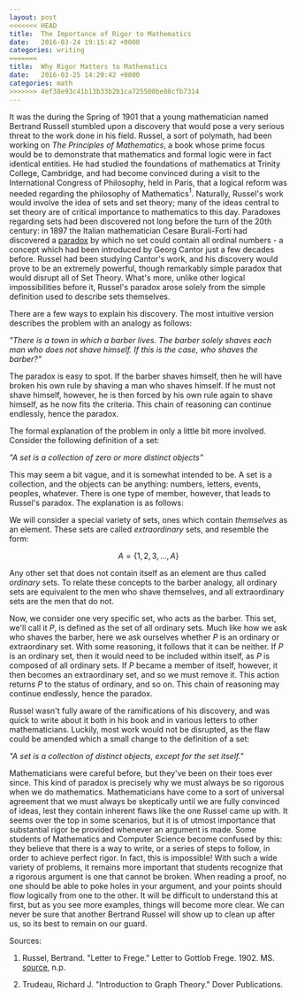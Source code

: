 ```yaml
---
layout: post
<<<<<<< HEAD
title:  The Importance of Rigor to Mathematics
date:   2016-03-24 19:15:42 +0000
categories: writing
=======
title:  Why Rigor Matters to Mathematics
date:   2016-03-25 14:20:42 +0000
categories: math
>>>>>>> 4ef38e93c41b13b33b2b1ca725500be08cfb7314
---
```


<script type="text/x-mathjax-config">
  MathJax.Hub.Config({tex2jax: {inlineMath: [['$','$'], ['\\(','\\)']]}});
</script>

 <script type="text/javascript" async src="https://cdn.mathjax.org/mathjax/latest/MathJax.js?config=TeX-AMS_CHTML">
 </script>

It was the during the Spring of 1901 that a young mathematician named Bertrand Russell stumbled upon a discovery that would pose a very serious threat to the work done in his field. Russel, a sort of polymath, had been working on *The Principles of Mathematics*, a book whose prime focus would be to demonstrate that mathematics and formal logic were in fact identical entities. He had studied the foundations of mathematics at Trinity College, Cambridge, and had become convinced during a visit to the International Congress of Philosophy, held in Paris, that a logical reform was needed regarding the philosophy of Mathematics$^1$. Naturally, Russel's work would involve the idea of sets and set theory; many of the ideas central to set theory are of critical importance to mathematics to this day. Paradoxes regarding sets had been discovered not long before the turn of the 20th century: in 1897 the Italian mathematician Cesare Burali-Forti had discovered a [paradox](http://mathworld.wolfram.com/Burali-FortiParadox.html) by which no set could contain all ordinal numbers - a concept which had been introduced by Georg Cantor just a few decades before. Russel had been studying Cantor's work, and his discovery would prove to be an extremely powerful, though remarkably simple paradox that would disrupt all of Set Theory. What's more, unlike other logical impossibilities before it, Russel's paradox arose solely from the simple definition used to describe sets themselves.

There are a few ways to explain his discovery. The most intuitive version describes the problem with an analogy as follows:

*"There is a town in which a barber lives. The barber solely shaves each man who does not shave himself. If this is the case, who shaves the barber?"*

The paradox is easy to spot. If the barber shaves himself, then he will have broken his own rule by shaving a man who shaves himself. If he must not shave himself, however, he is then forced by his own rule again to shave himself, as he now fits the criteria. This chain of reasoning can continue endlessly, hence the paradox.

The formal explanation of the problem in only a little bit more involved. Consider the following definition of a set:

*"A set is a collection of zero or more distinct objects"*

This may seem a bit vague, and it is somewhat intended to be. A set is a collection, and the objects can be anything: numbers, letters, events, peoples, whatever. There is one type of member, however, that leads to Russel's paradox. The explanation is as follows:

We will consider a special variety of sets, ones which contain *themselves* as an element. These sets are called *extraordinary* sets, and resemble the form:

$$A = \{1, 2, 3, ..., A\}$$

Any other set that does not contain itself as an element are thus called *ordinary* sets. To relate these concepts to the barber analogy, all ordinary sets are equivalent to the men who shave themselves, and all extraordinary sets are the men that do not.

Now, we consider one very specific set, who acts as the barber. This set, we'll call it $P$, is defined as the set of all ordinary sets. Much like how we ask who shaves the barber, here we ask ourselves whether $P$ is an ordinary or extraordinary set. With some reasoning, it follows that it can be neither. If $P$ is an ordinary set, then it would need to be included within itself, as $P$ is composed of all ordinary sets. If $P$ became a member of itself, however, it then becomes an extraordinary set, and so we must remove it. This action returns $P$ to the status of ordinary, and so on. This chain of reasoning may continue endlessly, hence the paradox.

Russel wasn't fully aware of the ramifications of his discovery, and was quick to write about it both in his book and in various letters to other mathematicians. Luckily, most work would not be disrupted, as the flaw could be amended which a small change to the definition of a set:

*"A set is a collection of distinct objects, except for the set itself."*

Mathematicians were careful before, but they've been on their toes ever since. This kind of paradox is precisely why we must always be so rigorous when we do mathematics. Mathematicians have come to a sort of universal agreement that we must always be skeptically until we are fully convinced of ideas, lest they contain inherent flaws like the one Russel came up with. It seems over the top in some scenarios, but it is of utmost importance that substantial rigor be provided whenever an argument is made. Some students of Mathematics and Computer Science become confused by this: they believe that there is a way to write, or a series of steps to follow, in order to achieve perfect rigor. In fact, this is impossible! With such a wide variety of problems, it remains more important that students recognize that a rigorous argument is one that cannot be broken. When reading a proof, no one should be able to poke holes in your argument, and your points should flow logically from one to the other. It will be difficult to understand this at first, but as you see more examples, things will become more clear. We can never be sure that another Bertrand Russel will show up to clean up after us, so its best to remain on our guard.

Sources:

1. Russel, Bertrand. "Letter to Frege." Letter to Gottlob Frege. 1902. MS. [source](http://isites.harvard.edu/fs/docs/icb.topic1219929.files/FregeRussellCorr.pdf), n.p.

2. Trudeau, Richard J. "Introduction to Graph Theory." Dover Publications.
